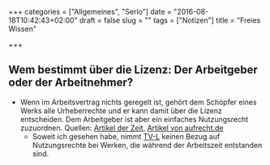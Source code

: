 +++
categories = ["Allgemeines", "Serlo"]
date = "2016-08-18T10:42:43+02:00"
draft = false
slug = ""
tags = ["Notizen"]
title = "Freies Wissen"

+++

## Wem bestimmt über die Lizenz: Der Arbeitgeber oder der Arbeitnehmer?

* Wenn im Arbeitsvertrag nichts geregelt ist, gehört dem Schöpfer eines Werks alle Urheberrechte und er kann damit über die Lizenz entscheiden. Dem Arbeitgeber ist aber ein einfaches Nutzungsrecht zuzuordnen. Quellen: [Artikel der Zeit](http://www.zeit.de/karriere/beruf/2011-06/arbeitsrecht-urheberrecht), [Artikel von aufrecht.de](http://www.aufrecht.de/rechtsanwalt/arbeitsrecht/anwaltneue-medien/urheberrecht.html)
    * Soweit ich gesehen habe, nimmt [TV-L](http://www.tdl-online.de/tv-l/tarifvertrag.html) keinen Bezug auf Nutzungsrechte bei Werken, die während der Arbeitszeit entstanden sind.
